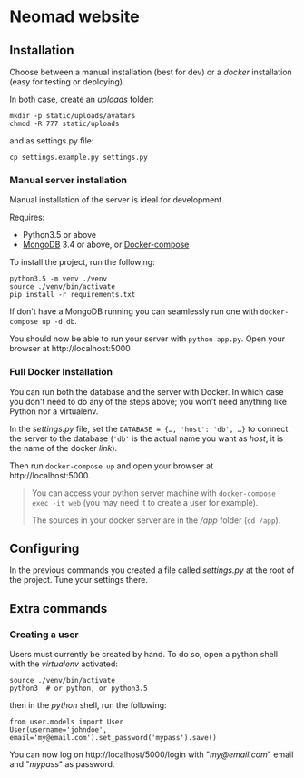 # Neomad website

## Installation

Choose between a manual installation (best for dev) or a _docker_ installation
(easy for testing or deploying).

In both case, create an _uploads_ folder:

    mkdir -p static/uploads/avatars
    chmod -R 777 static/uploads

and as settings.py file:

    cp settings.example.py settings.py


### Manual server installation

Manual installation of the server is ideal for development.

Requires:

- Python3.5 or above
- [MongoDB](http://mongodb.com/) 3.4 or above,  or [Docker-compose](https://docs.docker.com/compose/)


To install the project, run the following:

    python3.5 -m venv ./venv
    source ./venv/bin/activate
    pip install -r requirements.txt

If don't have a MongoDB running you can seamlessly run one with
`docker-compose up -d db`.

You should now be able to run your server with `python app.py`.
Open your browser at http://localhost:5000


### Full Docker Installation

You can run both the database and the server with Docker.
In which case you don't need to do any of the steps above; you won't need
anything like Python nor a virtualenv.

In the _settings.py_ file, set the `DATABASE = {…, 'host': 'db', …}` to
connect the server to the database (`'db'` is the actual name you want as
_host_, it is the name of the docker _link_).

Then run `docker-compose up` and open your browser at http://localhost:5000.

> You can access your python server machine with
> `docker-compose exec -it web` (you may need it to create a user for example).
>
> The sources in your docker server are in the _/app_ folder (`cd /app`).


## Configuring

In the previous commands you created a file called _settings.py_ at the root of
the project.
Tune your settings there.


## Extra commands

### Creating a user

Users must currently be created by hand.
To do so, open a python shell with the _virtualenv_ activated:

    source ./venv/bin/activate
    python3  # or python, or python3.5

then in the _python_ shell, run the following:

    from user.models import User
    User(username='johndoe', email='my@email.com').set_password('mypass').save()

You can now log on http://localhost/5000/login with "_my@email.com_" email
and "_mypass_" as password.
